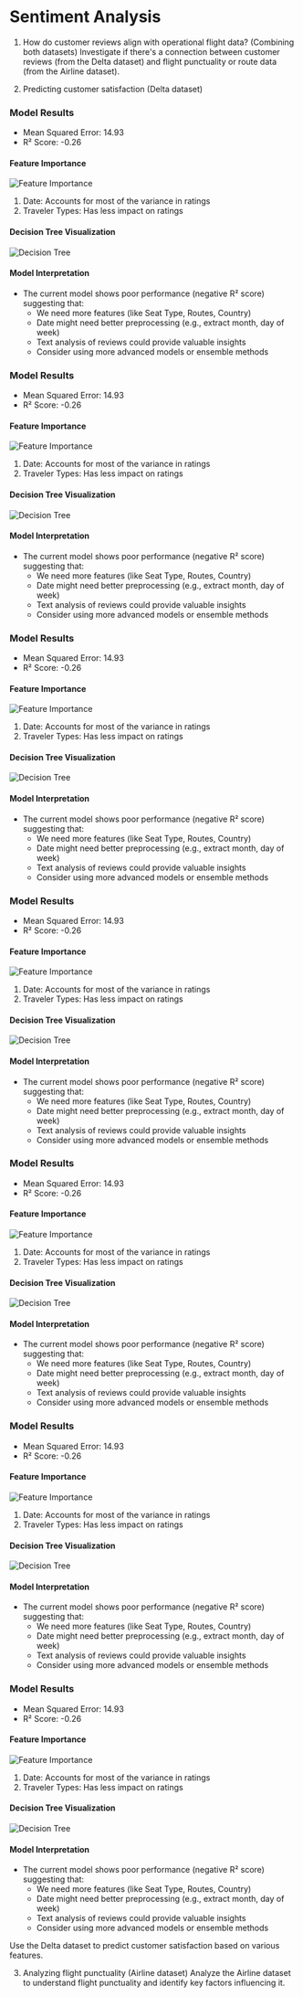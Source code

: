 # Sentiment Analysis
1. How do customer reviews align with operational flight data? (Combining both datasets)
Investigate if there's a connection between customer reviews (from the Delta dataset) and flight punctuality or route data (from the Airline dataset).

2. Predicting customer satisfaction (Delta dataset)

### Model Results
- Mean Squared Error: 14.93
- R² Score: -0.26

#### Feature Importance
![Feature Importance](images/feature_importance.png)
1. Date: Accounts for most of the variance in ratings
2. Traveler Types: Has less impact on ratings

#### Decision Tree Visualization
![Decision Tree](images/decision_tree.png)

#### Model Interpretation
- The current model shows poor performance (negative R² score) suggesting that:
  - We need more features (like Seat Type, Routes, Country)
  - Date might need better preprocessing (e.g., extract month, day of week)
  - Text analysis of reviews could provide valuable insights
  - Consider using more advanced models or ensemble methods


### Model Results
- Mean Squared Error: 14.93
- R² Score: -0.26

#### Feature Importance
![Feature Importance](images/feature_importance.png)
1. Date: Accounts for most of the variance in ratings
2. Traveler Types: Has less impact on ratings

#### Decision Tree Visualization
![Decision Tree](images/decision_tree.png)

#### Model Interpretation
- The current model shows poor performance (negative R² score) suggesting that:
  - We need more features (like Seat Type, Routes, Country)
  - Date might need better preprocessing (e.g., extract month, day of week)
  - Text analysis of reviews could provide valuable insights
  - Consider using more advanced models or ensemble methods


### Model Results
- Mean Squared Error: 14.93
- R² Score: -0.26

#### Feature Importance
![Feature Importance](images/feature_importance.png)
1. Date: Accounts for most of the variance in ratings
2. Traveler Types: Has less impact on ratings

#### Decision Tree Visualization
![Decision Tree](images/decision_tree.png)

#### Model Interpretation
- The current model shows poor performance (negative R² score) suggesting that:
  - We need more features (like Seat Type, Routes, Country)
  - Date might need better preprocessing (e.g., extract month, day of week)
  - Text analysis of reviews could provide valuable insights
  - Consider using more advanced models or ensemble methods


### Model Results
- Mean Squared Error: 14.93
- R² Score: -0.26

#### Feature Importance
![Feature Importance](images/feature_importance.png)
1. Date: Accounts for most of the variance in ratings
2. Traveler Types: Has less impact on ratings

#### Decision Tree Visualization
![Decision Tree](images/decision_tree.png)

#### Model Interpretation
- The current model shows poor performance (negative R² score) suggesting that:
  - We need more features (like Seat Type, Routes, Country)
  - Date might need better preprocessing (e.g., extract month, day of week)
  - Text analysis of reviews could provide valuable insights
  - Consider using more advanced models or ensemble methods


### Model Results
- Mean Squared Error: 14.93
- R² Score: -0.26

#### Feature Importance
![Feature Importance](images/feature_importance.png)
1. Date: Accounts for most of the variance in ratings
2. Traveler Types: Has less impact on ratings

#### Decision Tree Visualization
![Decision Tree](images/decision_tree.png)

#### Model Interpretation
- The current model shows poor performance (negative R² score) suggesting that:
  - We need more features (like Seat Type, Routes, Country)
  - Date might need better preprocessing (e.g., extract month, day of week)
  - Text analysis of reviews could provide valuable insights
  - Consider using more advanced models or ensemble methods


### Model Results
- Mean Squared Error: 14.93
- R² Score: -0.26

#### Feature Importance
![Feature Importance](images/feature_importance.png)
1. Date: Accounts for most of the variance in ratings
2. Traveler Types: Has less impact on ratings

#### Decision Tree Visualization
![Decision Tree](images/decision_tree.png)

#### Model Interpretation
- The current model shows poor performance (negative R² score) suggesting that:
  - We need more features (like Seat Type, Routes, Country)
  - Date might need better preprocessing (e.g., extract month, day of week)
  - Text analysis of reviews could provide valuable insights
  - Consider using more advanced models or ensemble methods


### Model Results
- Mean Squared Error: 14.93
- R² Score: -0.26

#### Feature Importance
![Feature Importance](images/feature_importance.png)
1. Date: Accounts for most of the variance in ratings
2. Traveler Types: Has less impact on ratings

#### Decision Tree Visualization
![Decision Tree](images/decision_tree.png)

#### Model Interpretation
- The current model shows poor performance (negative R² score) suggesting that:
  - We need more features (like Seat Type, Routes, Country)
  - Date might need better preprocessing (e.g., extract month, day of week)
  - Text analysis of reviews could provide valuable insights
  - Consider using more advanced models or ensemble methods

Use the Delta dataset to predict customer satisfaction based on various features.

3. Analyzing flight punctuality (Airline dataset)
Analyze the Airline dataset to understand flight punctuality and identify key factors influencing it.

